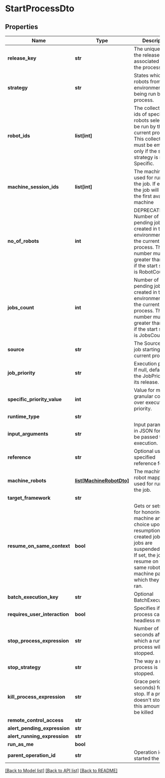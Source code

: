 # StartProcessDto

## Properties
Name | Type | Description | Notes
------------ | ------------- | ------------- | -------------
**release_key** | **str** | The unique key of the release associated with the process. | [optional] 
**strategy** | **str** | States which robots from the environment are being run by the process. | [optional] 
**robot_ids** | **list[int]** | The collection of ids of specific robots selected to be run by the current process. This collection must be empty only if the start strategy is not Specific. | [optional] 
**machine_session_ids** | **list[int]** | The machines used for running the job. If empty, the job will start on the first available machine | [optional] 
**no_of_robots** | **int** | DEPRECATED. Number of pending jobs to be created in the environment, for the current process. This number must be greater than 0 only if the start strategy is RobotCount. | [optional] 
**jobs_count** | **int** | Number of pending jobs to be created in the environment, for the current process. This number must be greater than 0 only if the start strategy is JobsCount. | [optional] 
**source** | **str** | The Source of the job starting the current process. | [optional] 
**job_priority** | **str** | Execution priority. If null, defaults to the JobPriority of its release. | [optional] 
**specific_priority_value** | **int** | Value for more granular control over execution priority. | [optional] 
**runtime_type** | **str** |  | [optional] 
**input_arguments** | **str** | Input parameters in JSON format to be passed to job execution. | [optional] 
**reference** | **str** | Optional user-specified reference for jobs | [optional] 
**machine_robots** | [**list[MachineRobotDto]**](MachineRobotDto.md) | The machine-robot mappings used for running the job. | [optional] 
**target_framework** | **str** |  | [optional] 
**resume_on_same_context** | **bool** | Gets or sets flag for honoring initial machine and robot choice upon resumption of created jobs, if jobs are suspended. &lt;br /&gt;  If set, the jobs will resume on the same robot-machine pair on which they initially ran. | [optional] 
**batch_execution_key** | **str** | Optional BatchExecutionKey | [optional] 
**requires_user_interaction** | **bool** | Specifies if the process can run in headless mode. | [optional] 
**stop_process_expression** | **str** | Number of seconds after which a running process will be stopped. | [optional] 
**stop_strategy** | **str** | The way a running process is stopped. | [optional] 
**kill_process_expression** | **str** | Grace period (in seconds) for soft stop. If a process doesn&#39;t stop after this amount, it will be killed | [optional] 
**remote_control_access** | **str** |  | [optional] 
**alert_pending_expression** | **str** |  | [optional] 
**alert_running_expression** | **str** |  | [optional] 
**run_as_me** | **bool** |  | [optional] 
**parent_operation_id** | **str** | Operation id which started the job. | [optional] 

[[Back to Model list]](../README.md#documentation-for-models) [[Back to API list]](../README.md#documentation-for-api-endpoints) [[Back to README]](../README.md)


